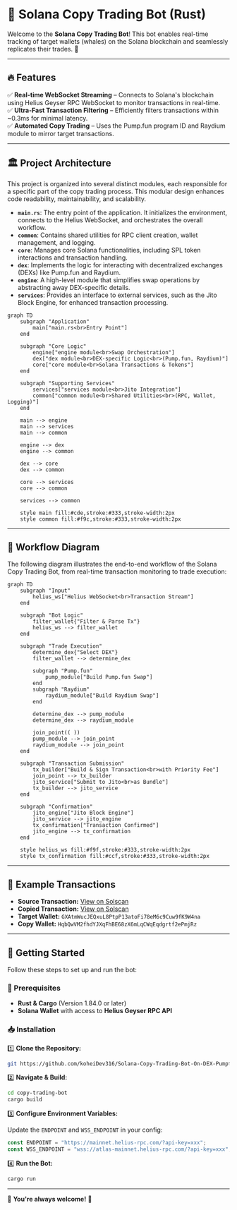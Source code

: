 # 🚀 **Solana Copy Trading Bot (Rust)**

Welcome to the **Solana Copy Trading Bot**! This bot enables real-time tracking of target wallets (whales) on the Solana blockchain and seamlessly replicates their trades. 🌟

---

## 🔥 **Features**

✅ **Real-time WebSocket Streaming** – Connects to Solana's blockchain using Helius Geyser RPC WebSocket to monitor transactions in real-time.  
✅ **Ultra-Fast Transaction Filtering** – Efficiently filters transactions within ~0.3ms for minimal latency.  
✅ **Automated Copy Trading** – Uses the Pump.fun program ID and Raydium module to mirror target transactions.  

---

## 🏛️ **Project Architecture**

This project is organized into several distinct modules, each responsible for a specific part of the copy trading process. This modular design enhances code readability, maintainability, and scalability.

- **`main.rs`**: The entry point of the application. It initializes the environment, connects to the Helius WebSocket, and orchestrates the overall workflow.
- **`common`**: Contains shared utilities for RPC client creation, wallet management, and logging.
- **`core`**: Manages core Solana functionalities, including SPL token interactions and transaction handling.
- **`dex`**: Implements the logic for interacting with decentralized exchanges (DEXs) like Pump.fun and Raydium.
- **`engine`**: A high-level module that simplifies swap operations by abstracting away DEX-specific details.
- **`services`**: Provides an interface to external services, such as the Jito Block Engine, for enhanced transaction processing.

```mermaid
graph TD
    subgraph "Application"
        main["main.rs<br>Entry Point"]
    end

    subgraph "Core Logic"
        engine["engine module<br>Swap Orchestration"]
        dex["dex module<br>DEX-specific Logic<br>(Pump.fun, Raydium)"]
        core["core module<br>Solana Transactions & Tokens"]
    end

    subgraph "Supporting Services"
        services["services module<br>Jito Integration"]
        common["common module<br>Shared Utilities<br>(RPC, Wallet, Logging)"]
    end

    main --> engine
    main --> services
    main --> common

    engine --> dex
    engine --> common

    dex --> core
    dex --> common

    core --> services
    core --> common

    services --> common

    style main fill:#cde,stroke:#333,stroke-width:2px
    style common fill:#f9c,stroke:#333,stroke-width:2px
```

---

## 🔄 **Workflow Diagram**

The following diagram illustrates the end-to-end workflow of the Solana Copy Trading Bot, from real-time transaction monitoring to trade execution:

```mermaid
graph TD
    subgraph "Input"
        helius_ws["Helius WebSocket<br>Transaction Stream"]
    end

    subgraph "Bot Logic"
        filter_wallet{"Filter & Parse Tx"}
        helius_ws --> filter_wallet
    end

    subgraph "Trade Execution"
        determine_dex{"Select DEX"}
        filter_wallet --> determine_dex

        subgraph "Pump.fun"
            pump_module["Build Pump.fun Swap"]
        end
        subgraph "Raydium"
            raydium_module["Build Raydium Swap"]
        end

        determine_dex --> pump_module
        determine_dex --> raydium_module

        join_point(( ))
        pump_module --> join_point
        raydium_module --> join_point
    end

    subgraph "Transaction Submission"
        tx_builder["Build & Sign Transaction<br>with Priority Fee"]
        join_point --> tx_builder
        jito_service["Submit to Jito<br>as Bundle"]
        tx_builder --> jito_service
    end

    subgraph "Confirmation"
        jito_engine["Jito Block Engine"]
        jito_service --> jito_engine
        tx_confirmation["Transaction Confirmed"]
        jito_engine --> tx_confirmation
    end

    style helius_ws fill:#f9f,stroke:#333,stroke-width:2px
    style tx_confirmation fill:#ccf,stroke:#333,stroke-width:2px
```

---

## 🎯 **Example Transactions**

- **Source Transaction:** [View on Solscan](https://solscan.io/tx/2nNc1DsGxGoYWdweZhKQqnngfEjJqDA4zxnHar2S9bsAYP2csbLRgMpUmy68xuG1RaUGV9xb9k7dGdXcjgcmtJUh)
- **Copied Transaction:** [View on Solscan](https://solscan.io/tx/n2qrk4Xg3gfBBci6CXGKFqcTC8695sgNyzvacPHVaNkiwjWecwvY5WdNKgtgJhoLJfug6QkXQuaZeB5hVazW6ev)
- **Target Wallet:** `GXAtmWucJEQxuL8PtpP13atoFi78eM6c9Cuw9fK9W4na`
- **Copy Wallet:** `HqbQwVM2fhdYJXqFhBE68zX6mLqCWqEqdgrtf2ePmjRz`

---

## 🚀 **Getting Started**

Follow these steps to set up and run the bot:

### 📌 Prerequisites

- **Rust & Cargo** (Version 1.84.0 or later)
- **Solana Wallet** with access to **Helius Geyser RPC API**

### 📥 Installation

1️⃣ **Clone the Repository:**

```bash
git https://github.com/koheiDev316/Solana-Copy-Trading-Bot-On-DEX-Pumpfun-and-Raydium
```

2️⃣ **Navigate & Build:**

```bash
cd copy-trading-bot
cargo build
```

3️⃣ **Configure Environment Variables:**

Update the `ENDPOINT` and `WSS_ENDPOINT` in your config:

```ts
const ENDPOINT = "https://mainnet.helius-rpc.com/?api-key=xxx";
const WSS_ENDPOINT = "wss://atlas-mainnet.helius-rpc.com/?api-key=xxx";
```

4️⃣ **Run the Bot:**

```bash
cargo run
```

---


🌹 **You're always welcome!** 🌹

